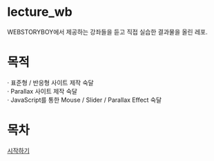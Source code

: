 # lecture_wb
WEBSTORYBOY에서 제공하는 강좌들을 듣고 직접 실습한 결과물을 올린 레포.<br>

# 목적
· 표준형 / 반응형 사이트 제작 숙달<br>
· Parallax 사이트 제작 숙달<br>
· JavaScript를 통한 Mouse / Slider / Parallax Effect 숙달<br>

# 목차
[시작하기](https://hwahyeon.github.io/lecture_wb/)
